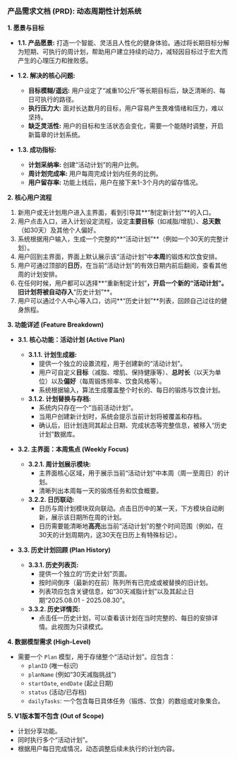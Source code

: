 ### **产品需求文档 (PRD): 动态周期性计划系统**

**1. 愿景与目标**

*   **1.1. 产品愿景:**
    打造一个智能、灵活且人性化的健身体验。通过将长期目标分解为短期、可执行的周计划，帮助用户建立持续的动力，减轻因目标过于宏大而产生的心理压力和挫败感。

*   **1.2. 解决的核心问题:**
    *   **目标模糊/遥远:** 用户设定了“减重10公斤”等长期目标后，缺乏清晰的、每日可执行的路径。
    *   **执行压力大:** 面对长达数月的目标，用户容易产生畏难情绪和压力，难以坚持。
    *   **缺乏灵活性:** 用户的目标和生活状态会变化，需要一个能随时调整，开启新篇章的计划系统。

*   **1.3. 成功指标:**
    *   **计划采纳率:** 创建“活动计划”的用户比例。
    *   **周计划完成率:** 用户每周完成计划内任务的比例。
    *   **用户留存率:** 功能上线后，用户在接下来1-3个月内的留存情况。

**2. 核心用户流程**

1.  新用户或无计划用户进入主界面，看到引导其**“制定新计划”**的入口。
2.  用户点击入口，进入计划设定流程，设定**主要目标**（如减脂/增肌）、**总天数**（如30天）及其他个人偏好。
3.  系统根据用户输入，生成一个完整的**“活动计划”**（例如一个30天的完整计划）。
4.  用户回到主界面，界面上默认展示该“活动计划”中**本周**的锻炼和饮食安排。
5.  用户可通过顶部的**日历**，在当前“活动计划”的有效日期内前后翻阅，查看其他周的计划安排。
6.  在任何时候，用户都可以选择**“重新制定计划”**，开启一个新的“活动计划”。旧计划将被自动存入**“历史计划”**。
7.  用户可以通过个人中心等入口，访问**“历史计划”**列表，回顾自己过往的健身旅程。

**3. 功能详述 (Feature Breakdown)**

*   **3.1. 核心功能：活动计划 (Active Plan)**
    *   **3.1.1. 计划生成器:**
        *   提供一个独立的设置流程，用于创建新的“活动计划”。
        *   用户可自定义**目标**（减脂、增肌、保持健康等）、**总时长**（以天为单位）以及**偏好**（每周锻炼频率、饮食风格等）。
        *   系统根据输入，算法生成覆盖整个时长的、每日的锻炼与饮食计划。
    *   **3.1.2. 计划替换与存档:**
        *   系统内只存在一个“当前活动计划”。
        *   当用户创建新计划时，系统会提示当前计划将被覆盖和存档。
        *   确认后，旧计划连同其起止日期、完成状态等完整信息，被移入“历史计划”数据库。

*   **3.2. 主界面：本周焦点 (Weekly Focus)**
    *   **3.2.1. 周计划展示模块:**
        *   主界面核心区域，用于展示当前“活动计划”中本周（周一至周日）的计划。
        *   清晰列出本周每一天的锻炼任务和饮食概要。
    *   **3.2.2. 日历联动:**
        *   日历与周计划模块双向联动。点击日历中的某一天，下方模块自动刷新，展示该日期所在周的计划。
        *   日历需要能清晰地**高亮**出当前“活动计划”的整个时间范围（例如，在30天的计划周期内，这30天在日历上有特殊标记）。

*   **3.3. 历史计划回顾 (Plan History)**
    *   **3.3.1. 历史列表页:**
        *   提供一个独立的“历史计划”页面。
        *   按时间倒序（最新的在前）陈列所有已完成或被替换的旧计划。
        *   列表项应包含关键信息，如“30天减脂计划”以及其起止日期“2025.08.01 - 2025.08.30”。
    *   **3.3.2. 历史详情页:**
        *   点击任一历史计划，可以查看该计划在当时完整的、每日的安排详情。此视图为只读模式。

**4. 数据模型需求 (High-Level)**

*   需要一个 `Plan` 模型，用于存储整个“活动计划”。应包含：
    *   `planID` (唯一标识)
    *   `planName` (例如“30天减脂挑战”)
    *   `startDate`, `endDate` (起止日期)
    *   `status` (活动/已存档)
    *   `dailyTasks`: 一个包含每日具体任务（锻炼、饮食）的数组或对象集合。

**5. V1版本暂不包含 (Out of Scope)**

*   计划分享功能。
*   同时执行多个“活动计划”。
*   根据用户每日完成情况，动态调整后续未执行的计划内容。
